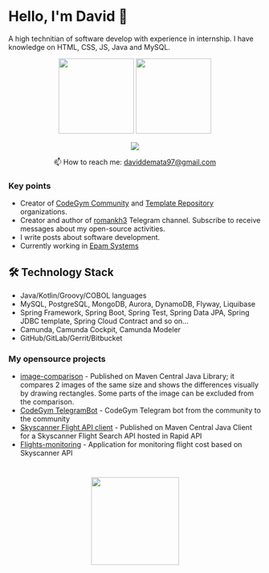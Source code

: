 # Hello, I'm David 👋
A high technitian of software develop with experience in internship. I have knowledge on HTML, CSS, JS, Java and MySQL.


<p align='center'>
   <a href="https://github.com/davidmata97-cell/CVdavidmata97-cell/commit/2d98678e48e3a00fbb756661a7b645d6907387bf&show_icons=true&count_private=true"><img
           height=150
           src="https://github-readme-stats.vercel.app/api?username=davidmata97-cell&show_icons=true&count_private=true"/></a>
   <a href="https://github.com/davidmata97-cell/github-readme-stats"><img height=150
                                                                  src="![Top Lenguajes](https://github-readme-stats.vercel.app/api/top-langs/?username=TU_USUARIO&layout=compact&theme=radical&size_weight=0.5&count_weight=0.5)"/></a>
</p>

<p align='center'>
   <a href="https://www.linkedin.com/in/david-de-mata-de-la-puente-511185263?lipi=urn%3Ali%3Apage%3Ad_flagship3_profile_view_base_contact_details%3BRIBg89XfRa2a4EWM%2FEqMdQ%3D%3D">
       <img src="https://img.shields.io/badge/linkedin-%230077B5.svg?&style=for-the-badge&logo=linkedin&logoColor=white"/>
   </a>
<p align='center'>
   📫 How to reach me: <a href='mailto:daviddemata97@gmail.com'>daviddemata97@gmail.com</a>
</p>


### Key points
*   Creator of [CodeGym Community](https://github.com/codegymcommunity) and [Template Repository](https://github.com/template-repository) organizations.
*   Creator and author of [romankh3](https://t.me/romankh3) Telegram channel. Subscribe to receive messages about my open-source activities.
*   I write posts about software development.
*   Currently working in [Epam Systems](https://www.linkedin.com/company/epam-systems/)

## 🛠 Technology Stack
*   Java/Kotlin/Groovy/COBOL languages
*   MySQL, PostgreSQL, MongoDB, Aurora, DynamoDB, Flyway, Liquibase
*   Spring Framework, Spring Boot, Spring Test, Spring Data JPA, Spring JDBC template, Spring Cloud Contract and so on...
*   Camunda, Camunda Cockpit, Camunda Modeler
*   GitHub/GitLab/Gerrit/Bitbucket

### My opensource projects

*   [image-comparison](https://github.com/romankh3/image-comparison) - Published on Maven Central Java Library; it compares 2 images of the same size and shows the differences visually by drawing rectangles. Some parts of the image can be excluded from the comparison.
*   [CodeGym TelegramBot](https://github.com/codegymcommunity/codegym-telegrambot) - CodeGym Telegram bot from the community to the community
*   [Skyscanner Flight API client](https://github.com/romankh3/skyscanner-flight-api-client) - Published on Maven Central Java Client for a Skyscanner Flight Search API hosted in Rapid API
*   [Flights-monitoring](https://github.com/romankh3/flights-monitoring) - Application for monitoring flight cost based on Skyscanner API

<div align="center" style="margin: 40px 0">
   <a href="https://github.com/romankh3/github-profile-views-counter">
       <img width="175px" src="https://komarev.com/ghpvc/?username=romankh3&color=DE002D">
   </a>
</div>
